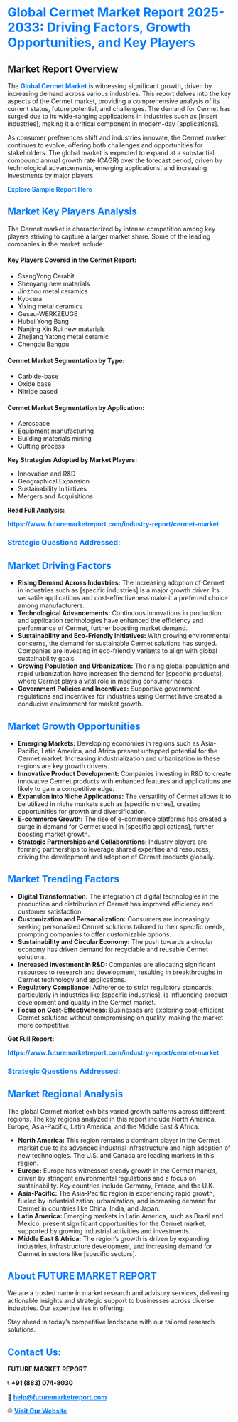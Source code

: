 <h1 style="color: #007BFF;">Global Cermet Market Report 2025-2033: Driving Factors, Growth Opportunities, and Key Players</h1>

<section id="overview">
<h2>Market Report Overview</h2>
<p>The <a href="https://www.futuremarketreport.com/industry-report/cermet-market" style="color: #007BFF; text-decoration: none;"><strong>Global Cermet Market</strong></a> is witnessing significant growth, driven by increasing demand across various industries. This report delves into the key aspects of the Cermet market, providing a comprehensive analysis of its current status, future potential, and challenges. The demand for Cermet has surged due to its wide-ranging applications in industries such as [insert industries], making it a critical component in modern-day [applications].</p>
<p>As consumer preferences shift and industries innovate, the Cermet market continues to evolve, offering both challenges and opportunities for stakeholders. The global market is expected to expand at a substantial compound annual growth rate (CAGR) over the forecast period, driven by technological advancements, emerging applications, and increasing investments by major players.</p>
</section>

<section id="overview">
<p><a href="https://www.futuremarketreport.com/request-sample/reportId=114915" style="color: #007BFF; text-decoration: none;"><strong>Explore Sample Report Here</strong></a></p>
</section>

<section id="key-players">
<h2 style="color: #007BFF;">Market Key Players Analysis</h2>
<p>The Cermet market is characterized by intense competition among key players striving to capture a larger market share. Some of the leading companies in the market include:</p>
<h4>Key Players Covered in the Cermet Report:</h4>
<ul><li>SsangYong Cerabit</li><li>Shenyang new materials</li><li>Jinzhou metal ceramics</li><li>Kyocera</li><li>Yixing metal ceramics</li><li>Gesau-WERKZEUGE</li><li>Hubei Yong Bang</li><li>Nanjing Xin Rui new materials</li><li>Zhejiang Yatong metal ceramic</li><li>Chengdu Bangpu</li></ul>
<h4>Cermet Market Segmentation by Type:</h4>
<ul><li>Carbide-base</li><li>Oxide base</li><li>Nitride based</li></ul>

<h4>Cermet Market Segmentation by Application:</h4>
<ul><li>Aerospace</li><li>Equipment manufacturing</li><li>Building materials mining</li><li>Cutting process</li></ul>
<p><strong>Key Strategies Adopted by Market Players:</strong></p>
<ul>
<li>Innovation and R&D</li>
<li>Geographical Expansion</li>
<li>Sustainability Initiatives</li>
<li>Mergers and Acquisitions</li>
</ul>
</section>

<section>
<p><strong>Read Full Analysis: </strong></p><a href="https://www.futuremarketreport.com/industry-report/cermet-market" style="color: #007BFF; text-decoration: none;"><strong>https://www.futuremarketreport.com/industry-report/cermet-market</strong></a>
<h3 style="color: #007BFF;">Strategic Questions Addressed:</h3>
</section>

<section id="driving-factors">
<h2 style="color: #007BFF;">Market Driving Factors</h2>
<ul>
<li><strong>Rising Demand Across Industries:</strong> The increasing adoption of Cermet in industries such as [specific industries] is a major growth driver. Its versatile applications and cost-effectiveness make it a preferred choice among manufacturers.</li>
<li><strong>Technological Advancements:</strong> Continuous innovations in production and application technologies have enhanced the efficiency and performance of Cermet, further boosting market demand.</li>
<li><strong>Sustainability and Eco-Friendly Initiatives:</strong> With growing environmental concerns, the demand for sustainable Cermet solutions has surged. Companies are investing in eco-friendly variants to align with global sustainability goals.</li>
<li><strong>Growing Population and Urbanization:</strong> The rising global population and rapid urbanization have increased the demand for [specific products], where Cermet plays a vital role in meeting consumer needs.</li>
<li><strong>Government Policies and Incentives:</strong> Supportive government regulations and incentives for industries using Cermet have created a conducive environment for market growth.</li>
</ul>
</section>

<section id="growth-opportunities">
<h2 style="color: #007BFF;">Market Growth Opportunities</h2>
<ul>
<li><strong>Emerging Markets:</strong> Developing economies in regions such as Asia-Pacific, Latin America, and Africa present untapped potential for the Cermet market. Increasing industrialization and urbanization in these regions are key growth drivers.</li>
<li><strong>Innovative Product Development:</strong> Companies investing in R&D to create innovative Cermet products with enhanced features and applications are likely to gain a competitive edge.</li>
<li><strong>Expansion into Niche Applications:</strong> The versatility of Cermet allows it to be utilized in niche markets such as [specific niches], creating opportunities for growth and diversification.</li>
<li><strong>E-commerce Growth:</strong> The rise of e-commerce platforms has created a surge in demand for Cermet used in [specific applications], further boosting market growth.</li>
<li><strong>Strategic Partnerships and Collaborations:</strong> Industry players are forming partnerships to leverage shared expertise and resources, driving the development and adoption of Cermet products globally.</li>
</ul>
</section>

<section id="trending-factors">
<h2 style="color: #007BFF;">Market Trending Factors</h2>
<ul>
<li><strong>Digital Transformation:</strong> The integration of digital technologies in the production and distribution of Cermet has improved efficiency and customer satisfaction.</li>
<li><strong>Customization and Personalization:</strong> Consumers are increasingly seeking personalized Cermet solutions tailored to their specific needs, prompting companies to offer customizable options.</li>
<li><strong>Sustainability and Circular Economy:</strong> The push towards a circular economy has driven demand for recyclable and reusable Cermet solutions.</li>
<li><strong>Increased Investment in R&D:</strong> Companies are allocating significant resources to research and development, resulting in breakthroughs in Cermet technology and applications.</li>
<li><strong>Regulatory Compliance:</strong> Adherence to strict regulatory standards, particularly in industries like [specific industries], is influencing product development and quality in the Cermet market.</li>
<li><strong>Focus on Cost-Effectiveness:</strong> Businesses are exploring cost-efficient Cermet solutions without compromising on quality, making the market more competitive.</li>
</ul>
</section>

<section>
<p><strong>Get Full Report: </strong></p><a href="https://www.futuremarketreport.com/industry-report/cermet-market" style="color: #007BFF; text-decoration: none;"><strong>https://www.futuremarketreport.com/industry-report/cermet-market</strong></a>
<h3 style="color: #007BFF;">Strategic Questions Addressed:</h3>
</section>


<section id="regional-analysis">
<h2 style="color: #007BFF;">Market Regional Analysis</h2>
<p>The global Cermet market exhibits varied growth patterns across different regions. The key regions analyzed in this report include North America, Europe, Asia-Pacific, Latin America, and the Middle East & Africa:</p>
<ul>
<li><strong>North America:</strong> This region remains a dominant player in the Cermet market due to its advanced industrial infrastructure and high adoption of new technologies. The U.S. and Canada are leading markets in this region.</li>
<li><strong>Europe:</strong> Europe has witnessed steady growth in the Cermet market, driven by stringent environmental regulations and a focus on sustainability. Key countries include Germany, France, and the U.K.</li>
<li><strong>Asia-Pacific:</strong> The Asia-Pacific region is experiencing rapid growth, fueled by industrialization, urbanization, and increasing demand for Cermet in countries like China, India, and Japan.</li>
<li><strong>Latin America:</strong> Emerging markets in Latin America, such as Brazil and Mexico, present significant opportunities for the Cermet market, supported by growing industrial activities and investments.</li>
<li><strong>Middle East & Africa:</strong> The region’s growth is driven by expanding industries, infrastructure development, and increasing demand for Cermet in sectors like [specific sectors].</li>
</ul>
</section>

<footer>
<h2 style="color: #007BFF;">About FUTURE MARKET REPORT</h2>
<p>We are a trusted name in market research and advisory services, delivering actionable insights and strategic support to businesses across diverse industries. Our expertise lies in offering:</p>

<p>Stay ahead in today’s competitive landscape with our tailored research solutions.</p>

<h2 style="color: #007BFF;">Contact Us:</h2>
<p><strong>FUTURE MARKET REPORT</strong></p>
<p>📞 <strong>+91 (883) 074-8030</strong></p>
<p>📧 <strong><a href="mailto:help@futuremarketreport.com" style="color: #007BFF;">help@futuremarketreport.com</a></strong></p>
<p>🌐 <strong><a href="https://www.futuremarketreport.com/" style="color: #007BFF;">Visit Our Website</a></strong></p>
</footer>